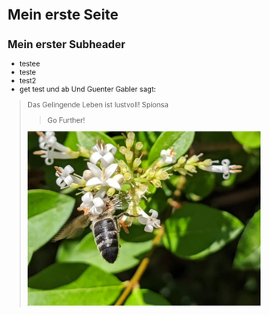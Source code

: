 # Mein erste Seite
## Mein erster Subheader
* testee
* teste
* test2
* get test und ab
Und Guenter Gabler sagt:
> Das Gelingende Leben ist lustvoll! Spionsa
> > Go Further!
>
> <img src="bee.jpg" alt="Alt-Text" title="" />
